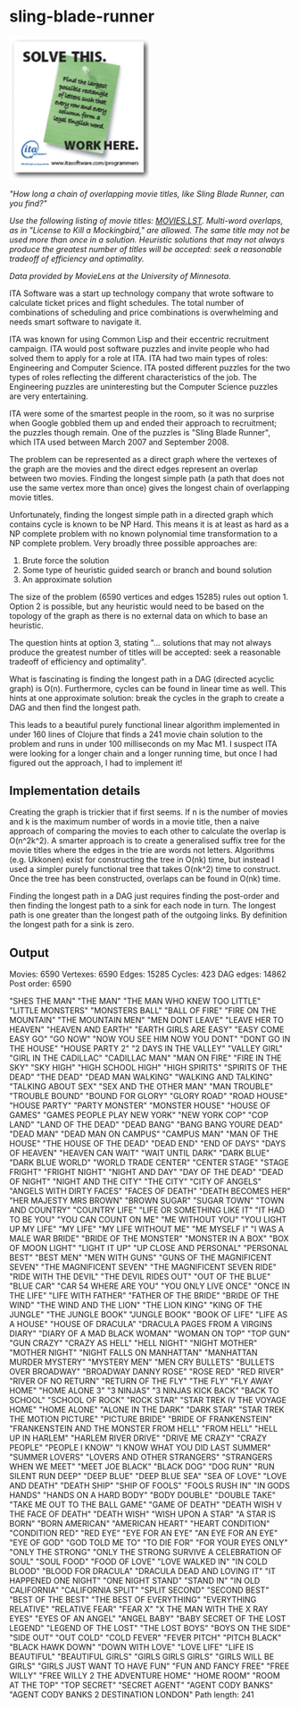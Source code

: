 # sling-blade-runner

<img src="https://github.com/rachbowyer/sling-blade-runner/blob/main/example-ita-ad.png" alt="ITA Software Recruitment Ad" width="250"/>

_"How long a chain of overlapping movie titles, like Sling Blade Runner, can you find?"_

_Use the following listing of movie titles: 
[MOVIES.LST](https://github.com/rachbowyer/sling-blade-runner/blob/main/resources/movies3.txt). Multi-word overlaps, as in "License to Kill
a Mockingbird," are allowed. The same title may not be used more than once in a solution.
Heuristic solutions that may not always produce the greatest number of titles will be accepted:
seek a reasonable tradeoff of efficiency and optimality._

_Data provided by MovieLens at the University of Minnesota._


ITA Software was a start up technology company that wrote software to calculate ticket prices and
flight schedules. The total number of combinations of scheduling and price combinations is 
overwhelming and needs smart software to navigate it.

ITA was known for using Common Lisp and their eccentric recruitment campaign. ITA would post software
puzzles and invite people who had solved them to apply for a role at ITA. ITA had two main types of 
roles: Engineering and Computer Science. ITA posted different puzzles for the two types of roles reflecting
the different characteristics of the job. The Engineering puzzles are uninteresting but the Computer Science
puzzles are very entertaining. 

ITA were some of the smartest people in the room, so it was no surprise when Google gobbled them up and ended 
their approach to recruitment; the puzzles though remain. One of the puzzles is "Sling Blade Runner", which ITA 
used between March 2007 and September 2008.

The problem can be represented as a direct graph where the vertexes of the graph are the movies and the 
direct edges represent an overlap between two movies. Finding the longest simple path (a path that does
not use the same vertex more than once) gives the longest chain of overlapping movie titles.

Unfortunately, finding the longest simple path in a directed graph which contains cycle is known to be NP Hard. 
This means it is at least as hard as a NP complete problem with no known polynomial time transformation to a 
NP complete problem. Very broadly three possible approaches are:

1. Brute force the solution
2. Some type of heuristic guided search or branch and bound solution
3. An approximate solution


The size of the problem (6590 vertices and edges 15285) rules out option 1. Option 2 is possible, but any 
heuristic would need to be based on the topology of the graph as there is no external data on which to base 
an heuristic.

The question hints at option 3, stating "... solutions that may not always produce the greatest
number of titles will be accepted: seek a reasonable tradeoff of efficiency and optimality".

What is fascinating is finding the longest path in a DAG (directed acyclic graph) is O(n).
Furthermore, cycles can be found in linear time as well. This hints at one approximate solution: 
break the cycles in the graph to create a DAG and then find the longest path.

This leads to a beautiful purely functional linear algorithm implemented in under 160 lines of Clojure 
that finds a 241 movie chain solution to the problem and runs in under 100 milliseconds on my Mac M1. 
I suspect ITA were looking for a longer chain and a longer running time, but once I had figured out 
the approach, I had to implement it!


## Implementation details

Creating the graph is trickier that if first seems. If n is the number of movies and k is the maximum
number of words in a movie title, then a naive approach of comparing the movies to each other to 
calculate the overlap is O(n^2k^2). A smarter approach is to create a generalised suffix tree for the
movie titles where the edges in the trie are words not letters. Algorithms (e.g. Ukkonen) exist for 
constructing the tree in O(nk) time, but instead I used a simpler purely functional tree that takes
O(nk^2) time to construct. Once the tree has been constructed, overlaps can be found in O(nk) time.

Finding the longest path in a DAG just requires finding the post-order and then finding the longest
path to a sink for each node in turn. The longest path is one greater than the longest path of the
outgoing links. By definition the longest path for a sink is zero.


## Output

Movies:  6590
Vertexes:  6590
Edges:  15285
Cycles:  423
DAG edges:  14862
Post order:  6590

"SHES THE MAN" "THE MAN" "THE MAN WHO KNEW TOO LITTLE" "LITTLE MONSTERS" "MONSTERS BALL" "BALL OF FIRE" "FIRE ON THE MOUNTAIN" "THE MOUNTAIN MEN" "MEN DONT LEAVE" "LEAVE HER TO HEAVEN" "HEAVEN AND EARTH" "EARTH GIRLS ARE EASY" "EASY COME EASY GO" "GO NOW" "NOW YOU SEE HIM NOW YOU DONT" "DONT GO IN THE HOUSE" "HOUSE PARTY 2" "2 DAYS IN THE VALLEY" "VALLEY GIRL" "GIRL IN THE CADILLAC" "CADILLAC MAN" "MAN ON FIRE" "FIRE IN THE SKY" "SKY HIGH" "HIGH SCHOOL HIGH" "HIGH SPIRITS" "SPIRITS OF THE DEAD" "THE DEAD" "DEAD MAN WALKING" "WALKING AND TALKING" "TALKING ABOUT SEX" "SEX AND THE OTHER MAN" "MAN TROUBLE" "TROUBLE BOUND" "BOUND FOR GLORY" "GLORY ROAD" "ROAD HOUSE" "HOUSE PARTY" "PARTY MONSTER" "MONSTER HOUSE" "HOUSE OF GAMES" "GAMES PEOPLE PLAY NEW YORK" "NEW YORK COP" "COP LAND" "LAND OF THE DEAD" "DEAD BANG" "BANG BANG YOURE DEAD" "DEAD MAN" "DEAD MAN ON CAMPUS" "CAMPUS MAN" "MAN OF THE HOUSE" "THE HOUSE OF THE DEAD" "DEAD END" "END OF DAYS" "DAYS OF HEAVEN" "HEAVEN CAN WAIT" "WAIT UNTIL DARK" "DARK BLUE" "DARK BLUE WORLD" "WORLD TRADE CENTER" "CENTER STAGE" "STAGE FRIGHT" "FRIGHT NIGHT" "NIGHT AND DAY" "DAY OF THE DEAD" "DEAD OF NIGHT" "NIGHT AND THE CITY" "THE CITY" "CITY OF ANGELS" "ANGELS WITH DIRTY FACES" "FACES OF DEATH" "DEATH BECOMES HER" "HER MAJESTY MRS BROWN" "BROWN SUGAR" "SUGAR TOWN" "TOWN AND COUNTRY" "COUNTRY LIFE" "LIFE OR SOMETHING LIKE IT" "IT HAD TO BE YOU" "YOU CAN COUNT ON ME" "ME WITHOUT YOU" "YOU LIGHT UP MY LIFE" "MY LIFE" "MY LIFE WITHOUT ME" "ME MYSELF I" "I WAS A MALE WAR BRIDE" "BRIDE OF THE MONSTER" "MONSTER IN A BOX" "BOX OF MOON LIGHT" "LIGHT IT UP" "UP CLOSE AND PERSONAL" "PERSONAL BEST" "BEST MEN" "MEN WITH GUNS" "GUNS OF THE MAGNIFICENT SEVEN" "THE MAGNIFICENT SEVEN" "THE MAGNIFICENT SEVEN RIDE" "RIDE WITH THE DEVIL" "THE DEVIL RIDES OUT" "OUT OF THE BLUE" "BLUE CAR" "CAR 54 WHERE ARE YOU" "YOU ONLY LIVE ONCE" "ONCE IN THE LIFE" "LIFE WITH FATHER" "FATHER OF THE BRIDE" "BRIDE OF THE WIND" "THE WIND AND THE LION" "THE LION KING" "KING OF THE JUNGLE" "THE JUNGLE BOOK" "JUNGLE BOOK" "BOOK OF LIFE" "LIFE AS A HOUSE" "HOUSE OF DRACULA" "DRACULA PAGES FROM A VIRGINS DIARY" "DIARY OF A MAD BLACK WOMAN" "WOMAN ON TOP" "TOP GUN" "GUN CRAZY" "CRAZY AS HELL" "HELL NIGHT" "NIGHT MOTHER" "MOTHER NIGHT" "NIGHT FALLS ON MANHATTAN" "MANHATTAN MURDER MYSTERY" "MYSTERY MEN" "MEN CRY BULLETS" "BULLETS OVER BROADWAY" "BROADWAY DANNY ROSE" "ROSE RED" "RED RIVER" "RIVER OF NO RETURN" "RETURN OF THE FLY" "THE FLY" "FLY AWAY HOME" "HOME ALONE 3" "3 NINJAS" "3 NINJAS KICK BACK" "BACK TO SCHOOL" "SCHOOL OF ROCK" "ROCK STAR" "STAR TREK IV THE VOYAGE HOME" "HOME ALONE" "ALONE IN THE DARK" "DARK STAR" "STAR TREK THE MOTION PICTURE" "PICTURE BRIDE" "BRIDE OF FRANKENSTEIN" "FRANKENSTEIN AND THE MONSTER FROM HELL" "FROM HELL" "HELL UP IN HARLEM" "HARLEM RIVER DRIVE" "DRIVE ME CRAZY" "CRAZY PEOPLE" "PEOPLE I KNOW" "I KNOW WHAT YOU DID LAST SUMMER" "SUMMER LOVERS" "LOVERS AND OTHER STRANGERS" "STRANGERS WHEN WE MEET" "MEET JOE BLACK" "BLACK DOG" "DOG RUN" "RUN SILENT RUN DEEP" "DEEP BLUE" "DEEP BLUE SEA" "SEA OF LOVE" "LOVE AND DEATH" "DEATH SHIP" "SHIP OF FOOLS" "FOOLS RUSH IN" "IN GODS HANDS" "HANDS ON A HARD BODY" "BODY DOUBLE" "DOUBLE TAKE" "TAKE ME OUT TO THE BALL GAME" "GAME OF DEATH" "DEATH WISH V THE FACE OF DEATH" "DEATH WISH" "WISH UPON A STAR" "A STAR IS BORN" "BORN AMERICAN" "AMERICAN HEART" "HEART CONDITION" "CONDITION RED" "RED EYE" "EYE FOR AN EYE" "AN EYE FOR AN EYE" "EYE OF GOD" "GOD TOLD ME TO" "TO DIE FOR" "FOR YOUR EYES ONLY" "ONLY THE STRONG" "ONLY THE STRONG SURVIVE A CELEBRATION OF SOUL" "SOUL FOOD" "FOOD OF LOVE" "LOVE WALKED IN" "IN COLD BLOOD" "BLOOD FOR DRACULA" "DRACULA DEAD AND LOVING IT" "IT HAPPENED ONE NIGHT" "ONE NIGHT STAND" "STAND IN" "IN OLD CALIFORNIA" "CALIFORNIA SPLIT" "SPLIT SECOND" "SECOND BEST" "BEST OF THE BEST" "THE BEST OF EVERYTHING" "EVERYTHING RELATIVE" "RELATIVE FEAR" "FEAR X" "X THE MAN WITH THE X RAY EYES" "EYES OF AN ANGEL" "ANGEL BABY" "BABY SECRET OF THE LOST LEGEND" "LEGEND OF THE LOST" "THE LOST BOYS" "BOYS ON THE SIDE" "SIDE OUT" "OUT COLD" "COLD FEVER" "FEVER PITCH" "PITCH BLACK" "BLACK HAWK DOWN" "DOWN WITH LOVE" "LOVE LIFE" "LIFE IS BEAUTIFUL" "BEAUTIFUL GIRLS" "GIRLS GIRLS GIRLS" "GIRLS WILL BE GIRLS" "GIRLS JUST WANT TO HAVE FUN" "FUN AND FANCY FREE" "FREE WILLY" "FREE WILLY 2 THE ADVENTURE HOME" "HOME ROOM" "ROOM AT THE TOP" "TOP SECRET" "SECRET AGENT" "AGENT CODY BANKS" "AGENT CODY BANKS 2 DESTINATION LONDON"
Path length:  241
